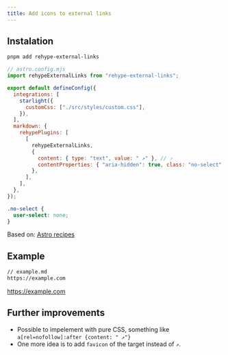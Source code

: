 ```yaml
---
title: Add icons to external links
---
```


## Instalation

```bash title="Instal dependencies…"
pnpm add rehype-external-links
```

```js
// astro.config.mjs
import rehypeExternalLinks from "rehype-external-links";

export default defineConfig({
  integrations: [
    starlight({
      customCss: ["./src/styles/custom.css"],
    }),
  ],
  markdown: {
    rehypePlugins: [
      [
        rehypeExternalLinks,
        {
          content: { type: "text", value: " ↗" }, // ⤴
          contentProperties: { "aria-hidden": true, class: "no-select" },
        },
      ],
    ],
  },
});
```

```css
.no-select {
  user-select: none;
}
```

Based on: [Astro recipes](https://docs.astro.build/en/recipes/external-links/)

## Example

```md
// example.md
https://example.com
```

https://example.com

## Further improvements

- Possible to impelement with pure CSS, something like `a[rel=nofollow]:after {content: " ↗"}`
- One more idea is to add `favicon` of the target instead of `↗`.
